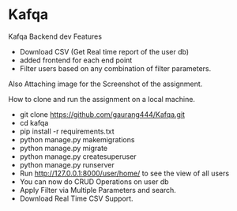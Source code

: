 # Kafqa
Kafqa Backend dev Features

* Download CSV (Get Real time report of the user db) <br>
* added frontend for each end point <br>
* Filter users based on any combination of filter parameters.<br>

Also Attaching image for the Screenshot of the assignment.

How to clone and run the assignment on a local machine.

* git clone https://github.com/gaurang444/Kafqa.git <br>
* cd kafqa <br>
* pip install -r requirements.txt <br>
* python manage.py makemigrations <br> 
* python manage.py migrate <br>
* python manage.py createsuperuser <br>
* python manage.py runserver <br>
* Run http://127.0.0.1:8000/user/home/  to see the view of all users <br>
* You can now do CRUD Operations on user db <br>
* Apply Filter  via Multiple Parameters and search. <br>
* Download Real Time CSV Support. <br>
